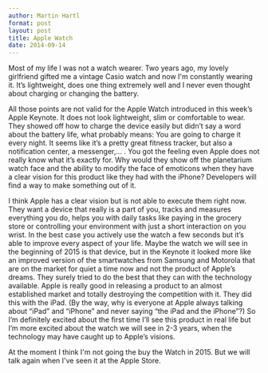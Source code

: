 ```yaml
---
author: Martin Hartl
format: post
layout: post
title: Apple Watch
date: 2014-09-14
---
```


Most of my life I was not a watch wearer. Two years ago, my lovely girlfriend gifted me a vintage Casio watch and now I'm constantly wearing it. It’s lightweight, does one thing extremely well and I never even thought about charging or changing the battery. 

All those points are not valid for the Apple Watch introduced in this week’s Apple Keynote. It does not look lightweight, slim or comfortable to wear. They showed off how to charge the device easily but didn’t say a word about the battery life, what probably means: You are going to charge it every night. It seems like it’s a pretty great fitness tracker, but also a notification center, a messenger,… . You got the feeling even Apple does not really know what it’s exactly for. Why would they show off the planetarium watch face and the ability to modify the face of emoticons when they have a clear vision for this product like they had with the iPhone? Developers will find a way to make something out of it.

I think Apple has a clear vision but is not able to execute them right now. They want a device that really is a part of you, tracks and measures everything you do, helps you with daily tasks like paying in the grocery store or controlling your environment with just a short interaction on you wrist. In the best case you actively use the watch a few seconds but it’s able to improve every aspect of your life. Maybe the watch we will see in the beginning of 2015 is that device, but in the Keynote it looked more like an improved version of the smartwatches from Samsung and Motorola that are on the market for quiet a time now and not the product of Apple’s dreams. They surely tried to do the best that they can with the technology available. Apple is really good in releasing a product to an almost established market and totally destroying the competition with it. They did this with the iPad. (By the way, why is everyone at Apple always talking about “iPad” and “iPhone” and never saying “the iPad and the iPhone”?) So I’m definitely excited about the first time I’ll see this product in real life but I’m more excited about the watch we will see in 2-3 years, when the technology may have caught up to Apple’s visions.

At the moment I think I'm not going the buy the Watch in 2015. But we will talk again when I've seen it at the Apple Store.

